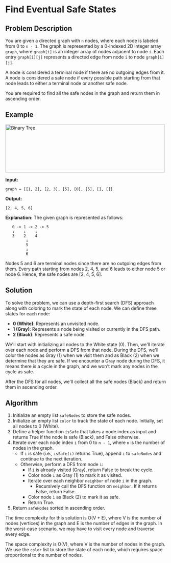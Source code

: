 # Find Eventual Safe States

## Problem Description

You are given a directed graph with `n` nodes, where each node is labeled from 0 to `n - 1`. The graph is represented by a 0-indexed 2D integer array `graph`, where `graph[i]` is an integer array of nodes adjacent to node `i`. Each entry `graph[i][j]` represents a directed edge from node `i` to node `graph[i][j]`.

A node is considered a terminal node if there are no outgoing edges from it. A node is considered a safe node if every possible path starting from that node leads to either a terminal node or another safe node.

You are required to find all the safe nodes in the graph and return them in ascending order.

## Example

<img src="https://s3-lc-upload.s3.amazonaws.com/uploads/2018/03/17/picture1.png" alt="Binary Tree" width="500" height="150">

**Input:**
```
graph = [[1, 2], [2, 3], [5], [0], [5], [], []]
```

**Output:**
```
[2, 4, 5, 6]
```

**Explanation:**
The given graph is represented as follows:

```
   0 -> 1 -> 2 -> 5
   ↓    ↓    ↓
   3    2    4
         ↓
         5
         ↓
         6
```

Nodes 5 and 6 are terminal nodes since there are no outgoing edges from them. Every path starting from nodes 2, 4, 5, and 6 leads to either node 5 or node 6. Hence, the safe nodes are [2, 4, 5, 6].

## Solution

To solve the problem, we can use a depth-first search (DFS) approach along with coloring to mark the state of each node. We can define three states for each node:

- **0 (White)**: Represents an unvisited node.
- **1 (Gray)**: Represents a node being visited or currently in the DFS path.
- **2 (Black)**: Represents a safe node.

We'll start with initializing all nodes to the White state (0). Then, we'll iterate over each node and perform a DFS from that node. During the DFS, we'll color the nodes as Gray (1) when we visit them and as Black (2) when we determine that they are safe. If we encounter a Gray node during the DFS, it means there is a cycle in the graph, and we won't mark any nodes in the cycle as safe.

After the DFS for all nodes, we'll collect all the safe nodes (Black) and return them in ascending order.

## Algorithm

1. Initialize an empty list `safeNodes` to store the safe nodes.
2. Initialize an empty list `color` to track the state of each node. Initially, set all nodes to 0 (White).
3. Define a helper function `isSafe` that takes a node index as input and returns True if the node is safe (Black), and False otherwise.
4. Iterate over each node index `i` from 0 to `n - 1`, where `n` is the number of nodes in the graph.
    - If `i` is safe (i.e., `isSafe(i)` returns True), append `i` to `safeNodes` and continue to the next iteration.
    - Otherwise, perform a DFS from node `i`:
        - If `i` is already visited (Gray), return False to break the cycle.
        - Color node `i` as Gray (1) to mark it as visited.
        - Iterate over each neighbor `neighbor` of node `i` in the graph.
            - Recursively call the DFS function on `neighbor`. If it returns False, return False.
        - Color node `i` as Black (2) to mark it as safe.
        - Return True.
5. Return `safeNodes` sorted in ascending order.


The time complexity for this solution is O(V + E), where V is the number of nodes (vertices) in the graph and E is the number of edges in the graph. In the worst-case scenario, we may have to visit every node and traverse every edge.

The space complexity is O(V), where V is the number of nodes in the graph. We use the `color` list to store the state of each node, which requires space proportional to the number of nodes.

